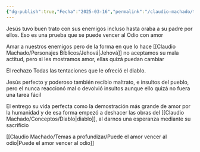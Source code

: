 ```yaml
---
{"dg-publish":true,"Fecha":"2025-03-16","permalink":"/claudio-machado/temas-a-profundizar/como-demostro-jesus-que-se-puede-vencer-al-odio/","dgPassFrontmatter":true}
---
```



Jesús tuvo buen trato con sus enemigos incluso hasta oraba a su padre por ellos. Eso es una prueba que se puede vencer al Odio con amor 

Amar a nuestros enemigos pero de la forma en que lo hace [[Claudio Machado/Personajes Bíblicos/Jehová\|Jehová]] no aceptamos su mala actitud, pero si les mostramos amor, ellas quizá puedan cambiar 

El rechazo Todas las tentaciones que le ofreció el diablo.

Jesús perfecto y poderoso también recibio maltrato, e insultos del pueblo, pero el nunca reaccionó mal o devolvió insultos aunque ello quizá no fuera una tarea fácil 

El entrego su vida perfecta como la demostración más grande de amor por la humanidad y de esa forma empezó a deshacer las obras del [[Claudio Machado/Conceptos/Diablo\|diablo]], al darnos una esperanza mediante su sacrificio 


[[Claudio Machado/Temas a profundizar/Puede el amor vencer al odio\|Puede el amor vencer al odio]]



